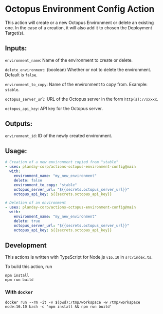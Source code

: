 # Octopus Environment Config Action

This action will create or a new Octopus Environment or delete an existing one.
In the case of a creation, it will also add it to chosen the Deployment Target(s).

## Inputs:

`environment_name`: Name of the environment to create or delete.

`delete_environment`: (boolean) Whether or not to delete the environment. Default is `false`.

`environment_to_copy`: Name of the environment to copy from. Example: `stable`.

`octopus_server_url`: URL of the Octopus server in the form `http(s)://xxxxx`.

`octopus_api_key`: API key for the Octopus server.

## Outputs:

`environment_id`: ID of the newly created environment.

## Usage:

```yaml
# Creation of a new environment copied from "stable"
- uses: planday-corp/actions-octopus-environment-config@main
  with: 
    environment_name: "my_new_environment"
    delete: false
    environment_to_copy: "stable"
    octopus_server_url: "${{secrets.octopus_server_url}}"
    octopus_api_key: ${{secrets.octopus_api_key}}

# Deletion of an environment
- uses: planday-corp/actions-octopus-environment-config@main
  with: 
    environment_name: "my_new_environment"
    delete: true
    octopus_server_url: "${{secrets.octopus_server_url}}"
    octopus_api_key: ${{secrets.octopus_api_key}}
```

## Development

This actions is written with TypeScript for Node.js `v16.10` in `src/index.ts`.

To build this action, run

```shell
npm install
npm run build
```


### With `docker`

```shell
docker run --rm -it -v $(pwd):/tmp/workspace -w /tmp/workspace node:16.10 bash -c 'npm install && npm run build'
```
